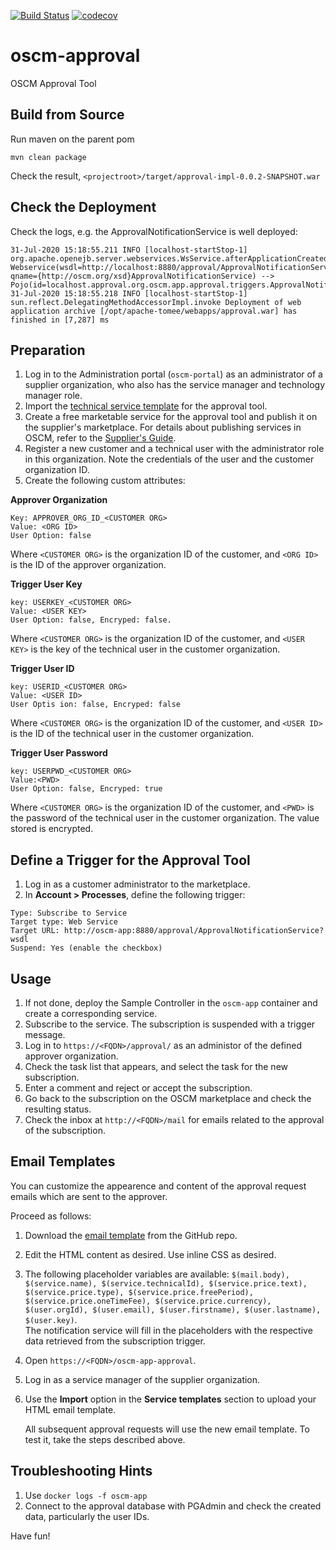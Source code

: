 [![Build Status](https://travis-ci.com/servicecatalog/oscm-approval.svg?branch=master)](https://travis-ci.com/servicecatalog/oscm-approval) [![codecov](https://codecov.io/gh/servicecatalog/oscm-approval/branch/master/graph/badge.svg)](https://codecov.io/gh/servicecatalog/oscm-approval)

# oscm-approval 
OSCM Approval Tool 


## Build from Source ##
Run maven on the parent pom

```mvn clean package```

Check the result, `<projectroot>/target/approval-impl-0.0.2-SNAPSHOT.war` 

## Check the Deployment
Check the logs, e.g. the ApprovalNotificationService is well deployed:
```
31-Jul-2020 15:18:55.211 INFO [localhost-startStop-1] org.apache.openejb.server.webservices.WsService.afterApplicationCreated Webservice(wsdl=http://localhost:8880/approval/ApprovalNotificationService, qname={http://oscm.org/xsd}ApprovalNotificationService) --> Pojo(id=localhost.approval.org.oscm.app.approval.triggers.ApprovalNotificationService)
31-Jul-2020 15:18:55.218 INFO [localhost-startStop-1] sun.reflect.DelegatingMethodAccessorImpl.invoke Deployment of web application archive [/opt/apache-tomee/webapps/approval.war] has finished in [7,287] ms
```

## Preparation
1. Log in to the Administration portal (`oscm-portal`) as an administrator of a supplier organization, who also has the service manager and technology manager role.
2. Import the [technical service template](https://github.com/servicecatalog/oscm-app/blob/master/oscm-app-approval/src/main/resources/TechnicalService.xml) for the approval tool.
3. Create a free marketable service for the approval tool and publish it on the supplier's marketplace. For details about publishing services in OSCM, refer to the [Supplier's Guide](https://github.com/servicecatalog/documentation/blob/master/Development/oscm-doc-user/resources/manuals/integration/en/Supplier.pdf).
4. Register a new customer and a technical user with the administrator role in this organization. Note the credentials of the user and the customer organization ID.
5. Create the following custom attributes: 
  
**Approver Organization**
``` 
Key: APPROVER_ORG_ID_<CUSTOMER ORG>
Value: <ORG ID>
User Option: false
```
Where `<CUSTOMER ORG>` is the organization ID of the customer, and `<ORG ID>` is the ID of the approver organization.
 
**Trigger User Key**
```
key: USERKEY_<CUSTOMER ORG>
Value: <USER KEY>
User Option: false, Encryped: false.
```
Where `<CUSTOMER ORG>` is the organization ID of the customer, and `<USER KEY>` is the key of the technical user in the customer organization.

**Trigger User ID**
```
key: USERID_<CUSTOMER ORG>
Value: <USER ID>
User Optis ion: false, Encryped: false
```
Where `<CUSTOMER ORG>` is the organization ID of the customer, and `<USER ID>` is the ID of the technical user in the customer organization.

**Trigger User Password**

```
key: USERPWD_<CUSTOMER ORG>
Value:<PWD>
User Option: false, Encryped: true
```
Where `<CUSTOMER ORG>` is the organization ID of the customer, and `<PWD>` is the password of the technical user in the customer organization. The value stored is encrypted.

## Define a Trigger for the Approval Tool
1. Log in as a customer administrator to the marketplace.
2. In **Account > Processes**, define the following trigger:

```  
Type: Subscribe to Service
Target type: Web Service
Target URL: http://oscm-app:8880/approval/ApprovalNotificationService?wsdl
Suspend: Yes (enable the checkbox)
```
## Usage
1. If not done, deploy the Sample Controller in the `oscm-app` container and create a corresponding service.
2. Subscribe to the service. The subscription is suspended with a trigger message. 
3. Log in to `https://<FQDN>/approval/` as an administor of the defined approver organization. 
4. Check the task list that appears, and select the task for the new subscription.
5. Enter a comment and reject or accept the subscription.
6. Go back to the subscription on the OSCM marketplace and check the resulting status.
7. Check the inbox at `http://<FQDN>/mail` for emails related to the approval of the subscription.

## Email Templates
You can customize the appearence and content of the approval request emails which are sent to the approver.

Proceed as follows:
1. Download the [email template](https://github.com/servicecatalog/oscm-app/blob/master/oscm-app-approval/src/main/resources/approvalEmail.html) from the GitHub repo.
2. Edit the HTML content as desired. Use inline CSS as desired.
4. The following placeholder variables are available: ```$(mail.body), $(service.name), $(service.technicalId), $(service.price.text), $(service.price.type), $(service.price.freePeriod), $(service.price.oneTimeFee), $(service.price.currency), $(user.orgId), $(user.email), $(user.firstname), $(user.lastname), $(user.key)```.<br>The notification service will fill in the placeholders with the respective data retrieved from the subscription trigger. 
5. Open `https://<FQDN>/oscm-app-approval`.
6. Log in as a service manager of the supplier organization.
7. Use the **Import** option in the **Service templates** section to upload your HTML email template.

   All subsequent approval requests will use the new email template. To test it, take the steps described above.  
 

## Troubleshooting Hints
1. Use `docker logs -f oscm-app`
2. Connect to the approval database with PGAdmin and check the created data, particularly the user IDs.

Have fun!
